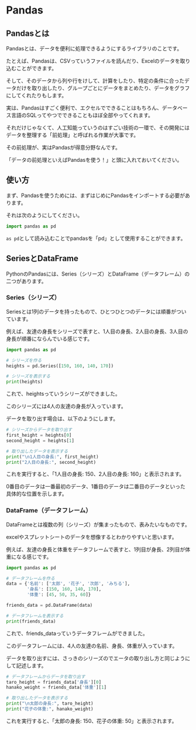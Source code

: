 # Pandas

## Pandasとは
Pandasとは、データを便利に処理できるようにするライブラリのことです。

たとえば、Pandasは、CSVっていうファイルを読んだり、Excelのデータを取り込むことができます。

そして、そのデータから列や行をけして、計算をしたり、特定の条件に合ったデータだけを取り出したり、グループごとにデータをまとめたり、データをグラフにしてくれたりもします。

実は、Pandasはすごく便利で、エクセルでできることはもちろん、データベース言語のSQLってやつでできることもほぼ全部やってくれます。

それだけじゃなくて、人工知能っていうのはすごい技術の一環で、その開発にはデータを整理する「前処理」と呼ばれる作業が大事です。

その前処理が、実はPandasが得意分野なんです。

「データの前処理といえばPandasを使う！」と頭に入れておいてください。

## 使い方
まず、Pandasを使うためには、まずはじめにPandasをインポートする必要があります。

それは次のようにしてください。

```python
import pandas as pd
```
`as pd`として読み込むことでpandasを「pd」として使用することができます。

## SeriesとDataFrame
PythonのPandasには、Series（シリーズ）とDataFrame（データフレーム）の二つがあります。

### Series（シリーズ）
Seriesとは1列のデータを持ったもので、ひとつひとつのデータには順番がついています。

例えば、友達の身長をシリーズで表すと、1人目の身長、2人目の身長、3人目の身長が順番にならんでいる感じです。

```python
import pandas as pd

# シリーズを作る
heights = pd.Series([150, 160, 140, 170])

# シリーズを表示する
print(heights)
```
これで、heightsっていうシリーズができました。

このシリーズには4人の友達の身長が入っています。



データを取り出す場合は、以下のようにします。

```python
# シリーズからデータを取り出す
first_height = heights[0]
second_height = heights[1]

# 取り出したデータを表示する
print("\n1人目の身長:", first_height)
print("2人目の身長:", second_height)
```
これを実行すると、「1人目の身長: 150、2人目の身長: 160」と表示されます。

0番目のデータは一番最初のデータ、1番目のデータは二番目のデータといった具体的な位置を示します。

### DataFrame（データフレーム）
DataFrameとは複数の列（シリーズ）が集まったもので、表みたいなものです。

excelやスプレットシートのデータを想像するとわかりやすいと思います。

例えば、友達の身長と体重をデータフレームで表すと、1列目が身長、2列目が体重になる感じです。

```python
import pandas as pd

# データフレームを作る
data = {'名前': ['太郎', '花子', '次郎', 'みちる'],
        '身長': [150, 160, 140, 170],
        '体重': [45, 50, 35, 60]}

friends_data = pd.DataFrame(data)

# データフレームを表示する
print(friends_data)
```
これで、friends_dataっていうデータフレームができました。

このデータフレームには、4人の友達の名前、身長、体重が入っています。


データを取り出すには、さっきのシリーズのでエータの取り出し方と同じようにして記述します。

```python
# データフレームからデータを取り出す
taro_height = friends_data['身長'][0]
hanako_weight = friends_data['体重'][1]

# 取り出したデータを表示する
print("\n太郎の身長:", taro_height)
print("花子の体重:", hanako_weight)
```
これを実行すると、「太郎の身長: 150、花子の体重: 50」と表示されます。
